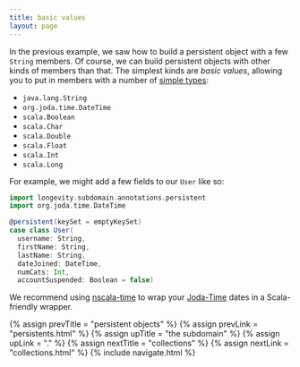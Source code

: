 ```yaml
---
title: basic values
layout: page
---
```


In the previous example, we saw how to build a persistent object with
a few `String` members. Of course, we can build persistent objects
with other kinds of members than that. The simplest kinds are _basic
values_, allowing you to put in members with a number of [simple
types](http://longevityframework.github.io/longevity/scaladocs/emblem-latest/#emblem.emblematic.basicTypes$):

- `java.lang.String`
- `org.joda.time.DateTime`
- `scala.Boolean`
- `scala.Char`
- `scala.Double`
- `scala.Float`
- `scala.Int`
- `scala.Long`

For example, we might add a few fields to our `User` like so:

```scala
import longevity.subdomain.annotations.persistent
import org.joda.time.DateTime

@persistent(keySet = emptyKeySet)
case class User(
  username: String,
  firstName: String,
  lastName: String,
  dateJoined: DateTime,
  numCats: Int,
  accountSuspended: Boolean = false)
```

<div class="blue-side-bar">

We recommend using <a href =
"https://github.com/nscala-time/nscala-time">nscala-time</a> to wrap
your <a href = "http://www.joda.org/joda-time/">Joda-Time</a> dates in
a Scala-friendly wrapper.

</div>

{% assign prevTitle = "persistent objects" %}
{% assign prevLink  = "persistents.html" %}
{% assign upTitle   = "the subdomain" %}
{% assign upLink    = "." %}
{% assign nextTitle = "collections" %}
{% assign nextLink  = "collections.html" %}
{% include navigate.html %}

